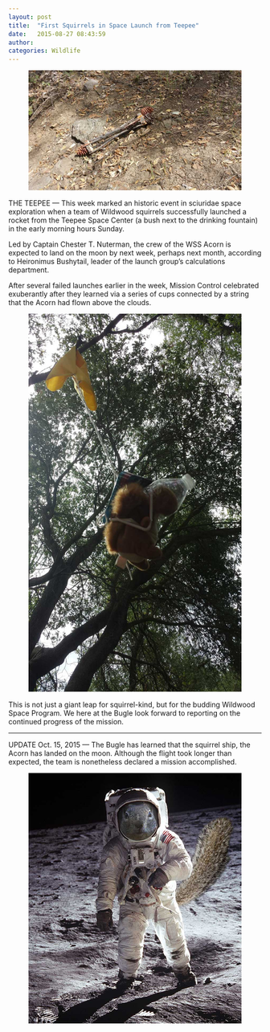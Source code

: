 ```yaml
---
layout: post
title:  "First Squirrels in Space Launch from Teepee"
date:   2015-08-27 08:43:59
author: 
categories: Wildlife
---
```

<figure class="leadart">
	<img src="/assets/img/spacesquirrelship.jpg"/>
</figure>

THE TEEPEE — This week marked an historic event in sciuridae space exploration when a team of Wildwood squirrels successfully launched a rocket from the Teepee Space Center (a bush next to the drinking fountain) in the early morning hours Sunday.

Led by Captain Chester T. Nuterman, the crew of the WSS Acorn is expected to land on the moon by next week, perhaps next month, according to Heironimus Bushytail, leader of the launch group’s calculations department.

After several failed launches earlier in the week, Mission Control celebrated exuberantly after they learned via a series of cups connected by a string that the Acorn had flown above the clouds.

<figure class="center">
	<img src="/assets/img/spacesquirrelcrash.jpg"/>
</figure>

This is not just a giant leap for squirrel-kind, but for the budding Wildwood Space Program. We here at the Bugle look forward to reporting on the continued progress of the mission.

<hr>

UPDATE Oct. 15, 2015 &mdash; The Bugle has learned that the squirrel ship, the Acorn has landed on the moon. Although the flight took longer than expected, the team is nonetheless declared a mission accomplished.

<figure class="center">
	<img src="/assets/img/spacesquirrelmoon.jpg"/>
</figure>